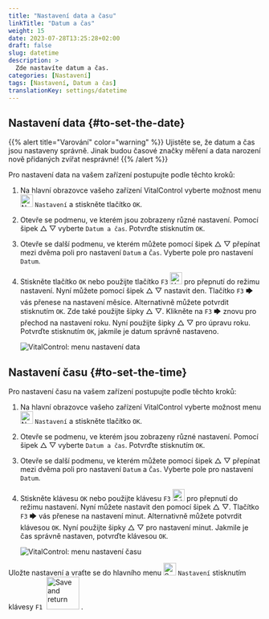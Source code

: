 ```yaml
---
title: "Nastavení data a času"
linkTitle: "Datum a čas"
weight: 15
date: 2023-07-28T13:25:28+02:00
draft: false
slug: datetime
description: >
  Zde nastavíte datum a čas.
categories: [Nastavení]
tags: [Nastavení, Datum a čas]
translationKey: settings/datetime
---
```

## Nastavení data {#to-set-the-date}
{{% alert title="Varování" color="warning" %}}
Ujistěte se, že datum a čas jsou nastaveny správně. Jinak budou časové značky měření a data narození nově přidaných zvířat nesprávné!
{{% /alert %}}

Pro nastavení data na vašem zařízení postupujte podle těchto kroků:

1. Na hlavní obrazovce vašeho zařízení VitalControl vyberte možnost menu <img src="/icons/gear.svg" width="25" align="bottom" alt="Nastavení" /> `Nastavení` a stiskněte tlačítko `OK`.

2. Otevře se podmenu, ve kterém jsou zobrazeny různé nastavení. Pomocí šipek △ ▽ vyberte `Datum a čas`. Potvrďte stisknutím `OK`.

3. Otevře se další podmenu, ve kterém můžete pomocí šipek △ ▽ přepínat mezi dvěma poli pro nastavení `Datum` a `Čas`. Vyberte pole pro nastavení `Datum`.

4. Stiskněte tlačítko `OK` nebo použijte tlačítko `F3` <img src="/icons/actions/edit.svg" width="24" align="bottom" alt="Upravit" /> pro přepnutí do režimu nastavení. Nyní můžete pomocí šipek △ ▽ nastavit den. Tlačítko `F3` 🡆 vás přenese na nastavení měsíce. Alternativně můžete potvrdit stisknutím `OK`. Zde také použijte šipky △ ▽. Klikněte na `F3` 🡆 znovu pro přechod na nastavení roku. Nyní použijte šipky △ ▽ pro úpravu roku. Potvrďte stisknutím `OK`, jakmile je datum správně nastaveno.

    ![VitalControl: menu nastavení data](../images/date.png "Nastavení data")

## Nastavení času {#to-set-the-time}

Pro nastavení času na vašem zařízení postupujte podle těchto kroků:

1. Na hlavní obrazovce vašeho zařízení VitalControl vyberte možnost menu <img src="/icons/gear.svg" width="25" align="bottom" alt="Nastavení" /> `Nastavení` a stiskněte tlačítko `OK`.

2. Otevře se podmenu, ve kterém jsou zobrazeny různé nastavení. Pomocí šipek △ ▽ vyberte `Datum a čas`. Potvrďte stisknutím `OK`.

3. Otevře se další podmenu, ve kterém můžete pomocí šipek △ ▽ přepínat mezi dvěma poli pro nastavení `Datum` a `Čas`. Vyberte pole pro nastavení `Datum`.


4. Stiskněte klávesu `OK` nebo použijte klávesu `F3` <img src="/icons/actions/edit.svg" width="24" align="bottom" alt="Edit" /> pro přepnutí do režimu nastavení. Nyní můžete nastavit den pomocí šipek △ ▽. Tlačítko `F3` 🡆 vás přenese na nastavení minut. Alternativně můžete potvrdit klávesou `OK`. Nyní použijte šipky △ ▽ pro nastavení minut. Jakmile je čas správně nastaven, potvrďte klávesou `OK`.

    ![VitalControl: menu nastavení času](../images/time.png "Nastavení času")

Uložte nastavení a vraťte se do hlavního menu <img src="/icons/gear.svg" width="25" align="bottom" alt="Settings" /> `Nastavení` stisknutím klávesy `F1` &nbsp;<img src="/icons/footer/save_exit.svg" width="65" align="bottom" alt="Save and return" />&nbsp;.
